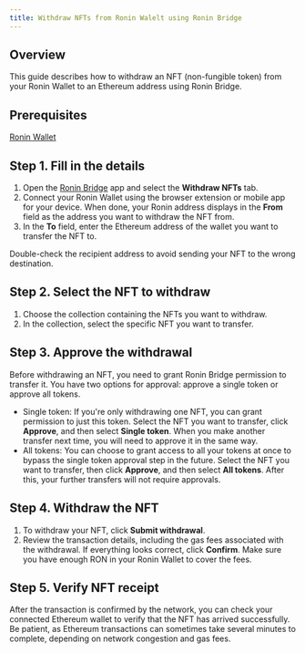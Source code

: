 ```yaml
---
title: Withdraw NFTs from Ronin Walelt using Ronin Bridge
---
```


## Overview

This guide describes how to withdraw an NFT (non-fungible token) from your Ronin Wallet to an Ethereum address using Ronin Bridge.

## Prerequisites

[Ronin Wallet](https://wallet.roninchain.com)

## Step 1. Fill in the details

1. Open the [Ronin Bridge](https://app.roninchain.com/bridge) app and select the **Withdraw NFTs** tab.
2. Connect your Ronin Wallet using the browser extension or mobile app for your device. When done, your Ronin address displays in the **From** field as the address you want to withdraw the NFT from.
3. In the **To** field, enter the Ethereum address of the wallet you want to transfer the NFT to.

Double-check the recipient address to avoid sending your NFT to the wrong destination.

## Step 2. Select the NFT to withdraw

1. Choose the collection containing the NFTs you want to withdraw.
2. In the collection, select the specific NFT you want to transfer.

## Step 3. Approve the withdrawal

Before withdrawing an NFT, you need to grant Ronin Bridge permission to transfer it. You have two options for approval: approve a single token or approve all tokens.

* Single token: If you're only withdrawing one NFT, you can grant permission to just this token. Select the NFT you want to transfer, click **Approve**, and then select **Single token**. When you make another transfer next time, you will need to approve it in the same way.
* All tokens: You can choose to grant access to all your tokens at once to bypass the single token approval step in the future. Select the NFT you want to transfer, then click **Approve**, and then select **All tokens**. After this, your further transfers will not require approvals.

## Step 4. Withdraw the NFT

1. To withdraw your NFT, click **Submit withdrawal**.
2. Review the transaction details, including the gas fees associated with the withdrawal. If everything looks correct, click **Confirm**. Make sure you have enough RON in your Ronin Wallet to cover the fees.

## Step 5. Verify NFT receipt

After the transaction is confirmed by the network, you can check your connected Ethereum wallet to verify that the NFT has arrived successfully. Be patient, as Ethereum transactions can sometimes take several minutes to complete, depending on network congestion and gas fees.
